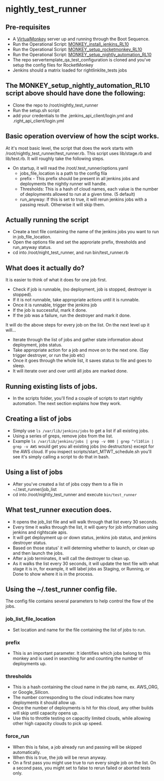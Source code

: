 # nightly_test_runner

## Pre-requisites
 * A [VirtualMonkey](https://us-4.rightscale.com/acct/2901/server_templates/354717004#scripts) server up and running through the Boot Sequence.
 * Run the Operational Script: [MONKEY_install_jenkins_RL10](https://us-4.rightscale.com/acct/2901/right_scripts/545186004)
 * Run the Operational Script: [MONKEY_setup_rocketmonkey_RL10](https://us-4.rightscale.com/acct/2901/right_scripts/547189004)
 * Run the Operational Script: [MONKEY_setup_nightly_automation_RL10](https://us-4.rightscale.com/acct/2901/right_scripts/550573004)
 * The repo servertemplate\_qa\_test\_configuration is cloned and you've setup the config files for RocketMonkey
 * Jenkins should a matrix loaded for rightlinklite\_tests jobs

## The MONKEY_setup_nightly_automation_RL10 script above should have done the following:
 * Clone the repo to /root/nightly\_test\_runner
 * Run the setup.sh script
 * add your credentials to the .jenkins\_api\_client/login.yml and .right\_api\_client/login.yml

## Basic operation overview of how the scipt works.
At it's most basic level, the script that does the work starts with /root/nightly_test_runner/test_runner.rb.  This script
uses lib/stage.rb and lib/test.rb.  It will roughly take the following steps.
 * On startup, it will read the /root/.test_runner/options.yaml
    *  jobs_file_location is a path to the config fila
    *  prefix - This prefix should be present in all jenkins jobs and deployments the nightly runner will handle.
    *  Thresholds: This is a hash of cloud names, each value is the number of deployments allowed to run at a given time.  (5 default)
    *  run_anyway:  If this is set to true, it will rerun jenkins jobs with a passing result.  Otherwise it will skip them.

## Actually running the script
 * Create a text file containing the name of the jenkins jobs you want to run in job_file_location.
 * Open the options file and set the approriate prefix, thresholds and run_anyway status.
 * cd into /root/night_test_runner, and run bin/test_runner.rb

## What does it actually do?
It is easier to think of what it does for one job first.
 * Check if job is runnable, (no deployment, job is stopped, destroyer is stopped).
 * If it is not runnable, take appropriate actions until it is runnable.
 * Once it is runnable, trigger the jenkins job
 * If the job is successful, mark it done.
 * If the job was a failure, run the destroyer and mark it done.

It will do the above steps for every job on the list.  On the next level up it will...
 * Iterate through the list of jobs and gather state information about deployment, jobs status.
 * Take appropriate action for a job and move on to the next one. (Say trigger destroyer, or run the job etc)
 * Once it goes through the whole list, it saves status to file and goes to sleep.
 * It will iterate over and over until all jobs are marked done.
 

## Running existing lists of jobs.
 * In the scripts folder, you'll find a couple of scripts to start nightly automation. The next section explains how they work.

## Creating a list of jobs
 * Simply use ```ls /var/lib/jenkins/jobs``` to get a list if all existing jobs.
 * Using a series of greps, remove jobs from the list.
 * Example ```ls /var/lib/jenkins/jobs | grep -v 000 | grep ^rl10lin | grep -v AWS``` would get you
all existing jobs (no destructors) except for the AWS cloud.  If you inspect scripts/start_MTWT_schedule.sh
you'll see it's simply calling a script to do that in bash.

## Using a list of jobs
 * After you've created a list of jobs copy them to a file in ~/.test_runner/job_list
 * cd into /root/nightly_test_runner and execute ```bin/test_runner```

## What test\_runner execution does.
 * It opens the job_list file and will walk through that list every 30 seconds.
 * Every time it walks through the list, it will query for job information using jenkins and rightscale apis.
 * It will get deployment up or down status, jenkins job status, and jenkins destroyer status.
 * Based on those status' it will determing whether to launch, or clean up and then launch the jobs.
 * After a job terminates, it will call the destroyer to clean up.
 * As it walks the list every 30 seconds, it will update the text file with what stage it is in, 
     for example, it wlll label jobs as Staging, or Running, or Done to show where it is in the process.

## Using the ~/.test\_runner config file.
 The config file contains several parameters to help control the flow of the jobs.

### job_list\_file\_location
 * Set location and name for the file containing the list of jobs to run.

### prefix
 * This is an important parameter.  It identifies which jobs belong to this monkey and is used in searching for and
counting the number of deployments up.

### thresholds
 * This is a hash containing the cloud name in the job name, ex. AWS_ORG, or Google_Silicon.
 * The number corresponding to the cloud indicates how many deployments it should allow up.
 * Once the number of deployments is hit for this cloud, any other builds will skip until capacity opens up.
 * Use this to throttle testing on capacitly limited clouds, while allowing other high capacity clouds to pick up speed.

### force\_run
 * When this is false, a job already run and passing will be skipped automatically.
 * When this is true, the job will be rerun anyway.
 * On a first pass you might use true to run every single job on the list.  On a second pass, you might set to false to rerun 
failed or aborted tests only.



